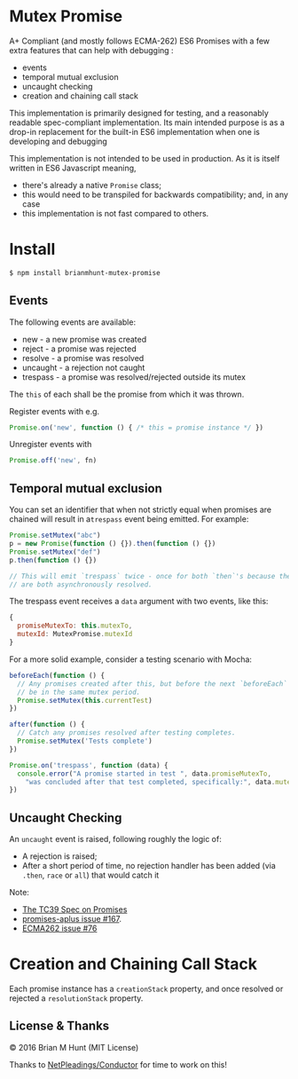 
Mutex Promise
=============

A+ Compliant (and mostly follows ECMA-262) ES6 Promises with a few extra
features that can help with debugging :

- events
- temporal mutual exclusion
- uncaught checking
- creation and chaining call stack

This implementation is primarily designed for testing, and a reasonably
readable spec-compliant implementation.  Its main intended purpose is as a
drop-in replacement for the built-in ES6 implementation when one is developing
and debugging

This implementation is not intended to be used in production.  As it is itself
written in ES6 Javascript meaning,

-  there's already a native `Promise` class;
-  this would need to be transpiled for backwards compatibility; and, in any case
-  this implementation is not fast compared to others.


# Install

```bash
$ npm install brianmhunt-mutex-promise
```


## Events

The following events are available:

- new       - a new promise was created
- reject    - a promise was rejected
- resolve   - a promise was resolved
- uncaught  - a rejection not caught
- trespass  - a promise was resolved/rejected outside its mutex

The `this` of each shall be the promise from which it was thrown.

Register events with e.g.

```javascript
Promise.on('new', function () { /* this = promise instance */ })
```

Unregister events with

```javascript
Promise.off('new', fn)
```


## Temporal mutual exclusion

You can set an identifier that when not strictly equal when promises are chained
will result in a`trespass` event being emitted.  For example:

```javascript
Promise.setMutex("abc")
p = new Promise(function () {}).then(function () {})
Promise.setMutex("def")
p.then(function () {})

// This will emit `trespass` twice - once for both `then`'s because they
// are both asynchronously resolved.
```

The trespass event receives a `data` argument with two events, like this:

```javascript
{
  promiseMutexTo: this.mutexTo,
  mutexId: MutexPromise.mutexId
}
```

For a more solid example, consider a testing scenario with Mocha:

```javascript
beforeEach(function () {
  // Any promises created after this, but before the next `beforeEach` will
  // be in the same mutex period.
  Promise.setMutex(this.currentTest)  
})

after(function () {
  // Catch any promises resolved after testing completes.
  Promise.setMutex('Tests complete')
})

Promise.on('trespass', function (data) {
  console.error("A promise started in test ", data.promiseMutexTo,
    "was concluded after that test completed, specifically:", data.mutexId)
})
```

## Uncaught Checking

An `uncaught` event is raised, following roughly the logic of:

- A rejection is raised;
- After a short period of time, no rejection handler has been added (via `.then`, `race` or `all`) that would catch it


Note:

- [The TC39 Spec on Promises](https://tc39.github.io/ecma262/#sec-promise-executor)
- [promises-aplus issue #167](https://github.com/promises-aplus/promises-spec/issues/167).
- [ECMA262 issue #76](https://github.com/tc39/ecma262/pull/76)


# Creation and Chaining Call Stack

Each promise instance has a `creationStack` property, and once resolved or
rejected a `resolutionStack` property.


## License & Thanks

© 2016 Brian M Hunt (MIT License)

Thanks to [NetPleadings/Conductor](https://conductor.law) for time to work on this!
